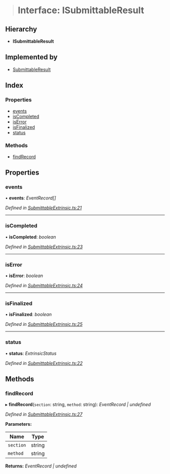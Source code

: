 > # Interface: ISubmittableResult

## Hierarchy

* **ISubmittableResult**

## Implemented by

* [SubmittableResult](../classes/_submittableextrinsic_.submittableresult.md)

## Index

### Properties

* [events](_submittableextrinsic_.isubmittableresult.md#events)
* [isCompleted](_submittableextrinsic_.isubmittableresult.md#iscompleted)
* [isError](_submittableextrinsic_.isubmittableresult.md#iserror)
* [isFinalized](_submittableextrinsic_.isubmittableresult.md#isfinalized)
* [status](_submittableextrinsic_.isubmittableresult.md#status)

### Methods

* [findRecord](_submittableextrinsic_.isubmittableresult.md#findrecord)

## Properties

###  events

• **events**: *EventRecord[]*

*Defined in [SubmittableExtrinsic.ts:21](https://github.com/polkadot-js/api/blob/07d23d5/packages/api/src/SubmittableExtrinsic.ts#L21)*

___

###  isCompleted

• **isCompleted**: *boolean*

*Defined in [SubmittableExtrinsic.ts:23](https://github.com/polkadot-js/api/blob/07d23d5/packages/api/src/SubmittableExtrinsic.ts#L23)*

___

###  isError

• **isError**: *boolean*

*Defined in [SubmittableExtrinsic.ts:24](https://github.com/polkadot-js/api/blob/07d23d5/packages/api/src/SubmittableExtrinsic.ts#L24)*

___

###  isFinalized

• **isFinalized**: *boolean*

*Defined in [SubmittableExtrinsic.ts:25](https://github.com/polkadot-js/api/blob/07d23d5/packages/api/src/SubmittableExtrinsic.ts#L25)*

___

###  status

• **status**: *ExtrinsicStatus*

*Defined in [SubmittableExtrinsic.ts:22](https://github.com/polkadot-js/api/blob/07d23d5/packages/api/src/SubmittableExtrinsic.ts#L22)*

## Methods

###  findRecord

▸ **findRecord**(`section`: string, `method`: string): *EventRecord | undefined*

*Defined in [SubmittableExtrinsic.ts:27](https://github.com/polkadot-js/api/blob/07d23d5/packages/api/src/SubmittableExtrinsic.ts#L27)*

**Parameters:**

Name | Type |
------ | ------ |
`section` | string |
`method` | string |

**Returns:** *EventRecord | undefined*